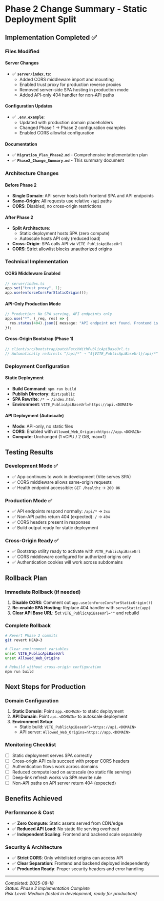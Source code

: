 # Phase 2 Change Summary - Static Deployment Split

## Implementation Completed ✅

### Files Modified

#### Server Changes
- ✅ **`server/index.ts`**:
  - Added CORS middleware import and mounting
  - Enabled trust proxy for production reverse proxies  
  - Removed server-side SPA hosting in production mode
  - Added API-only 404 handler for non-API paths

#### Configuration Updates  
- ✅ **`.env.example`**:
  - Updated with production domain placeholders
  - Changed Phase 1 → Phase 2 configuration examples
  - Enabled CORS allowlist configuration

#### Documentation
- ✅ **`Migration_Plan_Phase2.md`** - Comprehensive implementation plan
- ✅ **`Phase2_Change_Summary.md`** - This summary document

### Architecture Changes

#### Before Phase 2
- **Single Domain**: API server hosts both frontend SPA and API endpoints
- **Same-Origin**: All requests use relative `/api` paths  
- **CORS**: Disabled, no cross-origin restrictions

#### After Phase 2
- **Split Architecture**: 
  - Static deployment hosts SPA (zero compute)
  - Autoscale hosts API only (reduced load)
- **Cross-Origin**: SPA calls API via `VITE_PublicApiBaseUrl`
- **CORS**: Strict allowlist blocks unauthorized origins

### Technical Implementation

#### CORS Middleware Enabled
```typescript
// server/index.ts
app.set("trust proxy", 1);
app.use(enforceCorsForStaticOrigin());
```

#### API-Only Production Mode
```typescript  
// Production: No SPA serving, API endpoints only
app.use("*", (_req, res) => {
  res.status(404).json({ message: "API endpoint not found. Frontend is served from static deployment." });
});
```

#### Cross-Origin Bootstrap (Phase 1)
```typescript
// client/src/bootstrap/patchFetchWithPublicApiBaseUrl.ts
// Automatically redirects "/api/*" → "${VITE_PublicApiBaseUrl}/api/*"
```

### Deployment Configuration

#### Static Deployment
- **Build Command**: `npm run build`
- **Publish Directory**: `dist/public`  
- **SPA Rewrite**: `/* → /index.html`
- **Environment**: `VITE_PublicApiBaseUrl=https://api.<DOMAIN>`

#### API Deployment (Autoscale)
- **Mode**: API-only, no static files
- **CORS**: Enabled with `Allowed_Web_Origins=https://app.<DOMAIN>`
- **Compute**: Unchanged (1 vCPU / 2 GiB, max=1)

## Testing Results

### Development Mode ✅
- ✅ App continues to work in development (Vite serves SPA)
- ✅ CORS middleware allows same-origin requests
- ✅ Health endpoint accessible: `GET /healthz` → `200 OK`

### Production Mode ✅  
- ✅ API endpoints respond normally: `/api/*` → `2xx`
- ✅ Non-API paths return 404 (expected): `/` → `404`
- ✅ CORS headers present in responses
- ✅ Build output ready for static deployment

### Cross-Origin Ready ✅
- ✅ Bootstrap utility ready to activate with `VITE_PublicApiBaseUrl`
- ✅ CORS middleware configured for authorized origins only
- ✅ Authentication cookies will work across subdomains

## Rollback Plan

### Immediate Rollback (if needed)
1. **Disable CORS**: Comment out `app.use(enforceCorsForStaticOrigin())`
2. **Re-enable SPA Hosting**: Replace 404 handler with `serveStatic(app)`  
3. **Clear API Base URL**: Set `VITE_PublicApiBaseUrl=""` and rebuild

### Complete Rollback
```bash
# Revert Phase 2 commits
git revert HEAD~3

# Clear environment variables
unset VITE_PublicApiBaseUrl
unset Allowed_Web_Origins

# Rebuild without cross-origin configuration  
npm run build
```

## Next Steps for Production

### Domain Configuration
1. **Static Domain**: Point `app.<DOMAIN>` to static deployment
2. **API Domain**: Point `api.<DOMAIN>` to autoscale deployment
3. **Environment Setup**:
   - Static build: `VITE_PublicApiBaseUrl=https://api.<DOMAIN>`
   - API server: `Allowed_Web_Origins=https://app.<DOMAIN>`

### Monitoring Checklist
- [ ] Static deployment serves SPA correctly
- [ ] Cross-origin API calls succeed with proper CORS headers  
- [ ] Authentication flows work across domains
- [ ] Reduced compute load on autoscale (no static file serving)
- [ ] Deep-link refresh works via SPA rewrite rule
- [ ] Non-API paths on API server return 404 (expected)

## Benefits Achieved

### Performance & Cost
- ✅ **Zero Compute**: Static assets served from CDN/edge
- ✅ **Reduced API Load**: No static file serving overhead
- ✅ **Independent Scaling**: Frontend and backend scale separately

### Security & Architecture  
- ✅ **Strict CORS**: Only whitelisted origins can access API
- ✅ **Clear Separation**: Frontend and backend deployed independently
- ✅ **Production Ready**: Proper security headers and error handling

---
*Completed: 2025-08-18*  
*Status: Phase 2 Implementation Complete*  
*Risk Level: Medium (tested in development, ready for production)*